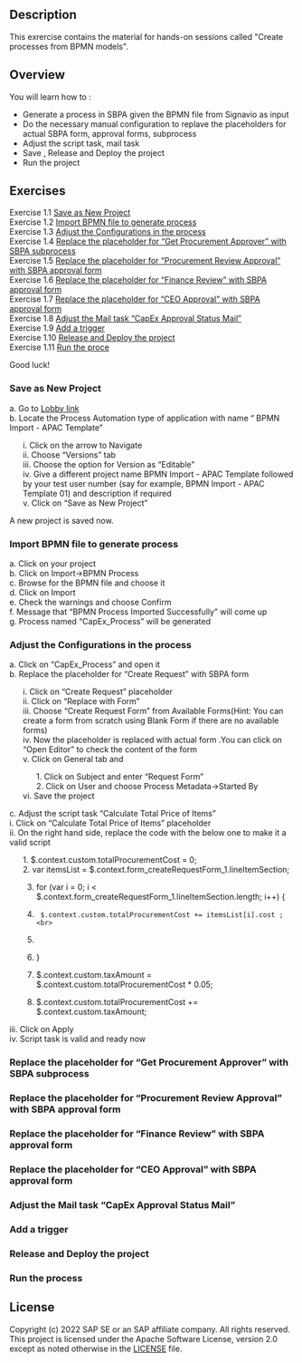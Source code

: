 ## Description

This exrercise contains the material for hands-on sessions called "Create processes from BPMN models".

## Overview

You will learn how to :
- Generate a process in SBPA given the BPMN file from Signavio as input
- Do the necessary manual configuration to replave the placeholders for actual SBPA form, approval forms, subprocess
- Adjust the script task, mail task
- Save , Release and Deploy the project
- Run the project
  
## Exercises

Exercise 1.1 [Save as New Project ](https://github.com/SAP-samples/process-automation-enablement/blob/main/Workshops/APAC-2025/exercises/bpmn%20import/readme.md#save-as-new-project) <br>
Exercise 1.2 [Import BPMN file to generate process](https://github.com/SAP-samples/process-automation-enablement/tree/main/Workshops/APAC-2025/exercises/bpmn%20import#import-bpmn-file-to-generate-process
) <br>
Exercise 1.3 [Adjust the Configurations in the process](https://github.com/SAP-samples/process-automation-enablement/tree/main/Workshops/APAC-2025/exercises/bpmn%20import#adjust-the-configurations-in-the-process
) <br>
Exercise 1.4 [Replace the placeholder for “Get Procurement Approver” with SBPA subprocess](https://github.com/SAP-samples/process-automation-enablement/tree/main/Workshops/APAC-2025/exercises/bpmn%20import#replace-the-placeholder-for-get-procurement-approver-with-sbpa-subprocess) <br>
Exercise 1.5 [Replace the placeholder for “Procurement Review Approval” with SBPA approval form](https://github.com/SAP-samples/process-automation-enablement/tree/main/Workshops/APAC-2025/exercises/bpmn%20import#replace-the-placeholder-for-procurement-review-approval-with-sbpa-approval-form) <br>
Exercise 1.6 [Replace the placeholder for “Finance Review” with SBPA approval form](https://github.com/SAP-samples/process-automation-enablement/tree/main/Workshops/APAC-2025/exercises/bpmn%20import#replace-the-placeholder-for-finance-review-with-sbpa-approval-form) <br>
Exercise 1.7 [Replace the placeholder for “CEO Approval” with SBPA approval form](https://github.com/SAP-samples/process-automation-enablement/tree/main/Workshops/APAC-2025/exercises/bpmn%20import#replace-the-placeholder-for-ceo-approval-with-sbpa-approval-form) <br>
Exercise 1.8 [Adjust the Mail task  “CapEx Approval Status Mail”](https://github.com/SAP-samples/process-automation-enablement/tree/main/Workshops/APAC-2025/exercises/bpmn%20import#adjust-the-mail-task--capex-approval-status-mail) <br>
Exercise 1.9 [Add a trigger](https://github.com/SAP-samples/process-automation-enablement/tree/main/Workshops/APAC-2025/exercises/bpmn%20import#add-a-trigger) <br>
Exercise 1.10 [Release and Deploy the project](https://github.com/SAP-samples/process-automation-enablement/tree/main/Workshops/APAC-2025/exercises/bpmn%20import#release-and-deploy-the-project) <br>
Exercise 1.11 [Run the proce](https://github.com/SAP-samples/process-automation-enablement/tree/main/Workshops/APAC-2025/exercises/bpmn%20import#run-the-process) <br>
  
Good luck!
  
### Save as New Project

a.	Go to [Lobby link](https://sap-build-day-appprocess.us10.build.cloud.sap/lobby) <br>
b.	Locate the Process Automation type of application with name “ BPMN Import - APAC Template” <br/>
 <ul>
   i.	Click on the arrow to Navigate <br/>
   ii.	Choose “Versions” tab <br/>
   iii.	Choose the option for Version as “Editable” <br/>
   iv.	Give a different project name BPMN Import - APAC Template followed by your test user number (say for example, BPMN    Import - APAC Template 01) and description if required <br/>
   v.	Click on “Save as New Project” <br/>
  </ul>
A new project is saved now. <br/>

### Import BPMN file to generate process
  a.	Click on your project <br/>
  b.	Click on Import->BPMN Process <br/>
  c.	Browse for the BPMN file and choose it <br/>
  d.	Click on Import <br/>
  e.	Check the warnings and choose Confirm <br/>
  f.	Message that “BPMN Process Imported Successfully” will come up <br/>
  g.	Process named “CapEx_Process” will be generated <br/>

### Adjust the Configurations in the process
a.	Click on “CapEx_Process” and open it <br/>
b.	Replace the placeholder for “Create Request” with SBPA form <br/>
<ul>
i.	Click on “Create Request” placeholder <br/>
ii.	Click on “Replace with Form” <br/>
iii.	Choose “Create Request Form” from Available Forms(Hint: You can create a form from scratch using Blank Form if there are no available forms) <br/>
iv.	Now the placeholder is replaced with actual form .You can click on “Open Editor” to check the content of the form  <br/>
v.	Click on General tab and <br/>
<ul>
1.	Click on Subject and enter “Request Form” <br/>
2.	Click on User and choose Process Metadata->Started By <br/>
</ul>
vi.	Save the project <br/>
</ul>
c.	Adjust the script task “Calculate Total Price of Items” <br>
i.	Click on “Calculate Total Price of Items” placeholder <br/>
ii.	On the right hand side, replace the code with the below one to make it a valid script <br/>
<ul>
1.	$.context.custom.totalProcurementCost = 0; <br>
2.	var itemsList = $.context.form_createRequestForm_1.lineItemSection; <br>

3.	for (var i = 0; i < $.context.form_createRequestForm_1.lineItemSection.length; i++) { <br>

4.	    $.context.custom.totalProcurementCost += itemsList[i].cost ; <br>
5.	
6.	}<br>
7.	$.context.custom.taxAmount = $.context.custom.totalProcurementCost * 0.05; <br>

8.	$.context.custom.totalProcurementCost += $.context.custom.taxAmount; <br>

</ul>
iii.	Click on Apply  <br>
iv.	Script task is valid and ready now <br>

### Replace the placeholder for “Get Procurement Approver” with SBPA subprocess
### Replace the placeholder for “Procurement Review Approval” with SBPA approval form
### Replace the placeholder for “Finance Review” with SBPA approval form
### Replace the placeholder for “CEO Approval” with SBPA approval form
### Adjust the Mail task  “CapEx Approval Status Mail”
### Add a trigger 
### Release and Deploy the project 
### Run the process
## License
Copyright (c) 2022 SAP SE or an SAP affiliate company. All rights reserved. This project is licensed under the Apache Software License, version 2.0 except as noted otherwise in the [LICENSE](LICENSES/Apache-2.0.txt) file.
